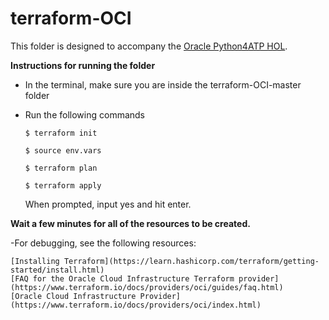 # terraform-OCI

This folder is designed to accompany the [Oracle Python4ATP HOL](https://github.com/edercervantes/learning-library/tree/master/workshops/python4atp).

**Instructions for running the folder**

- In the terminal, make sure you are inside the terraform-OCI-master folder

- Run the following commands

    `$ terraform init`

    `$ source env.vars`
    
    `$ terraform plan`
    
    `$ terraform apply`

    When prompted, input yes and hit enter.

**Wait a few minutes for all of the resources to be created.**


-For debugging, see the following resources:

    [Installing Terraform](https://learn.hashicorp.com/terraform/getting-started/install.html)
    [FAQ for the Oracle Cloud Infrastructure Terraform provider](https://www.terraform.io/docs/providers/oci/guides/faq.html)
    [Oracle Cloud Infrastructure Provider](https://www.terraform.io/docs/providers/oci/index.html)